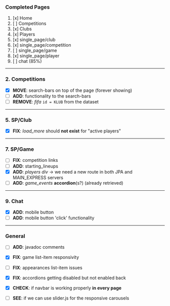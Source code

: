 ### Completed Pages
1. [x] Home
2. [ ] Competitions
3. [x] Clubs
4. [x] Players
5. [x] single_page/club
6. [x] single_page/competition
7. [ ] single_page/game
8. [x] single_page/player
9. [ ] chat (85%)

---
### 2. Competitions
- [x] **MOVE**: search-bars on top of the page (forever showing)
- [ ] **ADD**: functionality to the search-bars
- [ ] **REMOVE**: *fifa* `id = KLUB` from the dataset

---
### 5. SP/Club
- [x] **FIX**: *load_more* should **not exist** for "active players"

---
### 7. SP/Game
- [ ] **FIX**: competition links
- [ ] **ADD**: starting_lineups
- [x] **ADD**: *players div* $\rightarrow$ we need a new route in both JPA and MAIN_EXPRESS servers
- [ ] **ADD**: *game_events* **accordion**(s?) (already retrieved)

---
### 9. Chat
- [x] **ADD**: mobile button 
- [ ] **ADD**: mobile button 'click' functionality

---
### General  
- [ ] **ADD**: javadoc comments
- [x] **FIX**: game list-item responsivity 
- [ ] **FIX**: appearances list-item issues
- [x] **FIX**: accordions getting disabled but not enabled back
- [x] **CHECK**: if navbar is working properly **in every page** 
- [ ] **SEE**: if we can use slider.js for the responsive carousels

